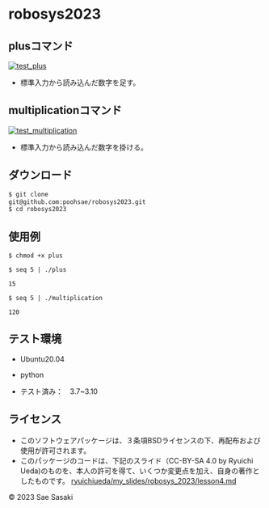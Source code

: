 # robosys2023

## plusコマンド
[![test_plus](https://github.com/poohsae/robosys2023/actions/workflows/test_plus.yml/badge.svg)](https://github.com/poohsae/robosys2023/actions/workflows/test_plus.yml)

* 標準入力から読み込んだ数字を足す。

## multiplicationコマンド
[![test_multiplication](https://github.com/poohsae/robosys2023/actions/workflows/test_multiplication.yml/badge.svg)](https://github.com/poohsae/robosys2023/actions/workflows/test_multiplication.yml)

* 標準入力から読み込んだ数字を掛ける。

## ダウンロード
~~~bash
$ git clone
git@github.com:poohsae/robosys2023.git
$ cd robosys2023
~~~

## 使用例

```
$ chmod +x plus

$ seq 5 | ./plus

15

$ seq 5 | ./multiplication

120
```

## テスト環境
* Ubuntu20.04

* python
 * テスト済み：　3.7~3.10

## ライセンス
* このソフトウェアパッケージは、３条項BSDライセンスの下、再配布および使用が許可されます。
* このパッケージのコードは、下記のスライド（CC-BY-SA 4.0 by Ryuichi Ueda)のものを、本人の許可を得て、いくつか変更点を加え、自身の著作としたものです。
[ryuichiueda/my_slides/robosys_2023/lesson4.md](https://github.com/ryuichiueda/my_slides/tree/master/robosys_2022) 

 © 2023 Sae Sasaki
